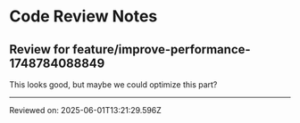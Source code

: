# Code Review Notes

## Review for feature/improve-performance-1748784088849

This looks good, but maybe we could optimize this part?

---
Reviewed on: 2025-06-01T13:21:29.596Z